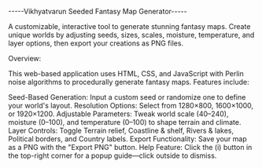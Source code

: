 -----Vikhyatvarun Seeded Fantasy Map Generator-----

A customizable, interactive tool to generate stunning fantasy maps. Create unique worlds by adjusting seeds, sizes, scales, moisture, temperature, and layer options, then export your creations as PNG files.


Overview:

This web-based application uses HTML, CSS, and JavaScript with Perlin noise algorithms to procedurally generate fantasy maps. Features include:

Seed-Based Generation: Input a custom seed or randomize one to define your world's layout.
Resolution Options: Select from 1280×800, 1600×1000, or 1920×1200.
Adjustable Parameters: Tweak world scale (40–240), moisture (0–100), and temperature (0–100) to shape terrain and climate.
Layer Controls: Toggle Terrain relief, Coastline & shelf, Rivers & lakes, Political borders, and Country labels.
Export Functionality: Save your map as a PNG with the "Export PNG" button.
Help Feature: Click the (i) button in the top-right corner for a popup guide—click outside to dismiss.
